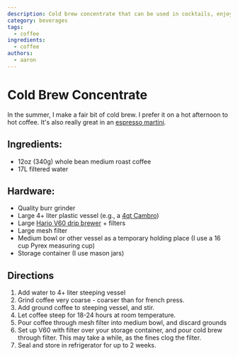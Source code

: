 ```yaml
---
description: Cold brew concentrate that can be used in cocktails, enjoyed neat over ice, or diluted.
category: beverages
tags:
  - coffee
ingredients:
  - coffee
authors:
  - aaron
---
```


# Cold Brew Concentrate

In the summer, I make a fair bit of cold brew. I prefer it on a hot afternoon to hot coffee. It's also really great in an [espresso martini](cocktails/Espresso-Martini.md).

## Ingredients:

- 12oz (340g) whole bean medium roast coffee
- 17L filtered water

## Hardware:

- Quality burr grinder
- Large 4+ liter plastic vessel (e.g., a [4qt Cambro](https://www.amazon.com/dp/B001E0KWDA))
- Large [Hario V60 drip brewer](https://www.amazon.com/dp/B001O0LCUC) + filters 
- Large mesh filter
- Medium bowl or other vessel as a temporary holding place (I use a 16 cup Pyrex measuring cup)
- Storage container (I use mason jars)

## Directions

1. Add water to 4+ liter steeping vessel
2. Grind coffee very coarse - coarser than for french press.
3. Add ground coffee to steeping vessel, and stir.
4. Let coffee steep for 18-24 hours at room temperature.
5. Pour coffee through mesh filter into medium bowl, and discard grounds
6. Set up V60 with filter over your storage container, and pour cold brew through filter. This may take a while, as the fines clog the filter.
7. Seal and store in refrigerator for up to 2 weeks.
